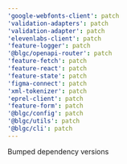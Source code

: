 ```yaml
---
'google-webfonts-client': patch
'validation-adapters': patch
'validation-adapter': patch
'elevenlabs-client': patch
'feature-logger': patch
'@blgc/openapi-router': patch
'feature-fetch': patch
'feature-react': patch
'feature-state': patch
'figma-connect': patch
'xml-tokenizer': patch
'eprel-client': patch
'feature-form': patch
'@blgc/config': patch
'@blgc/utils': patch
'@blgc/cli': patch
---
```


Bumped dependency versions
